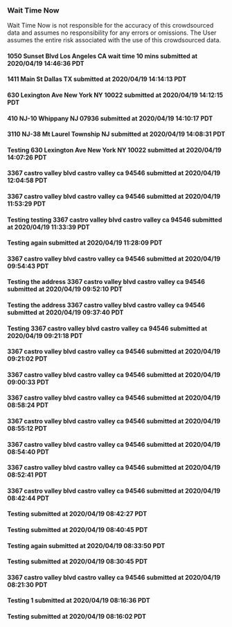
### Wait Time Now
Wait Time Now is not responsible for the accuracy of this crowdsourced data and assumes no responsibility for any errors or omissions. The User assumes the entire risk associated with the use of this crowdsourced data.   



#### 1050 Sunset Blvd Los Angeles CA wait time 10 mins submitted at 2020/04/19 14:46:36 PDT




#### 1411 Main St Dallas TX submitted at 2020/04/19 14:14:13 PDT




####  630 Lexington Ave New York NY 10022 submitted at 2020/04/19 14:12:15 PDT




#### 410 NJ-10 Whippany NJ 07936 submitted at 2020/04/19 14:10:17 PDT




#### 3110 NJ-38 Mt Laurel Township NJ submitted at 2020/04/19 14:08:31 PDT




#### Testing 630 Lexington Ave New York NY 10022 submitted at 2020/04/19 14:07:26 PDT




#### 3367 castro valley blvd castro valley ca 94546 submitted at 2020/04/19 12:04:58 PDT




#### 3367 castro valley blvd castro valley ca 94546 submitted at 2020/04/19 11:53:29 PDT




#### Testing testing 3367 castro valley blvd castro valley ca 94546 submitted at 2020/04/19 11:33:39 PDT




#### Testing again submitted at 2020/04/19 11:28:09 PDT




#### 3367 castro valley blvd castro valley ca 94546 submitted at 2020/04/19 09:54:43 PDT




#### Testing the address 3367 castro valley blvd castro valley ca 94546 submitted at 2020/04/19 09:52:10 PDT




#### Testing the address 3367 castro valley blvd castro valley ca 94546 submitted at 2020/04/19 09:37:40 PDT




#### Testing 3367 castro valley blvd castro valley ca 94546 submitted at 2020/04/19 09:21:18 PDT




#### 3367 castro valley blvd castro valley ca 94546 submitted at 2020/04/19 09:21:02 PDT




#### 3367 castro valley blvd castro valley ca 94546 submitted at 2020/04/19 09:00:33 PDT




#### 3367 castro valley blvd castro valley ca 94546 submitted at 2020/04/19 08:58:24 PDT




#### 3367 castro valley blvd castro valley ca 94546 submitted at 2020/04/19 08:55:12 PDT




#### 3367 castro valley blvd castro valley ca 94546 submitted at 2020/04/19 08:54:40 PDT




#### 3367 castro valley blvd castro valley ca 94546 submitted at 2020/04/19 08:52:41 PDT




#### 3367 castro valley blvd castro valley ca 94546 submitted at 2020/04/19 08:42:44 PDT




#### Testing  submitted at 2020/04/19 08:42:27 PDT




#### Testing submitted at 2020/04/19 08:40:45 PDT




#### Testing again submitted at 2020/04/19 08:33:50 PDT




#### Testing submitted at 2020/04/19 08:30:45 PDT




#### 3367 castro valley blvd castro valley ca 94546 submitted at 2020/04/19 08:21:30 PDT




#### Testing 1 submitted at 2020/04/19 08:16:36 PDT




#### Testing submitted at 2020/04/19 08:16:02 PDT

